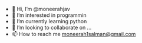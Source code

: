 - 👋 Hi, I’m @moneerahjav
- 👀 I’m interested in programmin
- 🌱 I’m currently learning python
- 💞️ I’m looking to collaborate on ...
- 📫 How to reach me moneerah1salman@gmail.com

<!---
moneerahjav/moneerahjav is a ✨ special ✨ repository because its `README.md` (this file) appears on your GitHub profile.
You can click the Preview link to take a look at your changes.
--->
